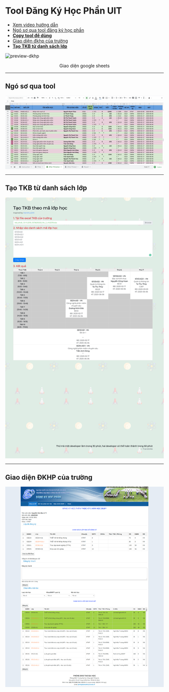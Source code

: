 # Tool Đăng Ký Học Phần UIT

- [Xem video hướng dẫn](https://www.youtube.com/watch?v=KmW7qu52dpE)
- [Ngó sơ qua tool đăng ký học phần](https://docs.google.com/spreadsheets/d/1DtVql2fZgBr2bwzHHVePjWf8gELXi5uK_wXD8aTppTw/edit#gid=200020773)
- [**Copy tool để dùng**](http://bit.ly/dkhp-uit-helper)
- [Giao diện đkhp của trường](https://loia5tqd001.github.io/Dang-Ky-Hoc-Phan-UIT/nem-mui-dkhp/)
- [**Tạo TKB từ danh sách lớp**](https://loia5tqd001.github.io/Dang-Ky-Hoc-Phan-UIT/tao-tkb/)


![preview-dkhp](https://user-images.githubusercontent.com/31364664/62817002-b08c9f00-bb59-11e9-9f80-3ae9ea651792.PNG)
<p align="center">Giao diện google sheets</p>

---

## Ngó sơ qua tool
<img src="./captures/preview-tool.png">

---

## Tạo TKB từ danh sách lớp
<img src="./captures/tao-tkb-2.png">

---

## Giao diện ĐKHP của trường
<img src="./captures/nem-mui-dkhp.png">
